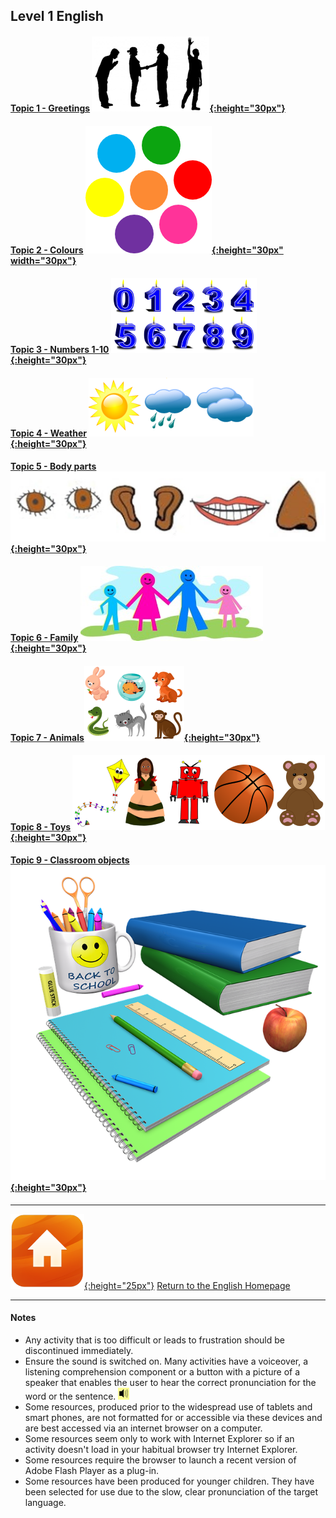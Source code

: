 <head>
<!-- Global site tag (gtag.js) - Google Analytics -->
<script async src="https://www.googletagmanager.com/gtag/js?id=UA-110947112-3"></script>
<script>
  window.dataLayer = window.dataLayer || [];
  function gtag(){dataLayer.push(arguments);}
  gtag('js', new Date());

  gtag('config', 'UA-110947112-3');
</script>
</head>

## Level 1 English

#### [Topic 1 - Greetings](https://1blockatatime.github.io/English/Greetings_A) [![gtsym](/images/gtsym.PNG){:height="30px"}](https://1blockatatime.github.io/English/Greetings_A)
#### [Topic 2 - Colours](https://1blockatatime.github.io/English/Colours_A) [![colmix](/images/colmix.png){:height="30px" width="30px"}](https://1blockatatime.github.io/English/Colours_A)
#### [Topic 3 - Numbers 1-10](https://1blockatatime.github.io/English/Number_A) [![numb2](/images/numb2.PNG){:height="30px"}](https://1blockatatime.github.io/English/Number_A)
#### [Topic 4 - Weather](https://1blockatatime.github.io/English/Weather_A) [![wsym](/images/wsym.PNG){:height="30px"}](https://1blockatatime.github.io/English/Weather_A)
#### [Topic 5 - Body parts](https://1blockatatime.github.io/English/Body_Parts_A) [![body](/images/body.PNG){:height="30px"}](https://1blockatatime.github.io/English/Body_Parts_A)
#### [Topic 6 - Family](https://1blockatatime.github.io/English/Family_A) [![fam](/images/fam.jpg){:height="30px"}](https://1blockatatime.github.io/English/Family_A)
#### [Topic 7 - Animals](https://1blockatatime.github.io/English/Animals_A)[![anim](/images/anim.PNG){:height="30px"}](https://1blockatatime.github.io/English/Animals_A)
#### [Topic 8 - Toys](https://1blockatatime.github.io/English/Toys_A) [![toys](/images/toys.PNG){:height="30px"}](https://1blockatatime.github.io/English/Toys_A)
#### [Topic 9 - Classroom objects](https://1blockatatime.github.io/English/Classroom_Objects_A) [![classo](/images/classo.png){:height="30px"}](https://1blockatatime.github.io/English/Classroom_Objects_A)

<!--
#### [Topic 5 - Actions](https://1blockatatime.github.io/English/Actions_A) [![stand](/images/stand.png){:height="30px"}](https://1blockatatime.github.io/English/Actions_A)
#### [Topic 13 - Food](https://1blockatatime.github.io/English/Food_A)
#### [Topic 12 - Shapes](https://1blockatatime.github.io/English/Shapes_A) [![shape](/images/shape.PNG){:height="30px"}](https://1blockatatime.github.io/English/Shapes_A)
### [Topic 11 - Feelings/needs](https://1blockatatime.github.io/English/Feelings_A) [![prep](/images/hoyt.png){:height="30px"}](https://1blockatatime.github.io/English/Feelings_A)
### [Topic 10 - Prepositions of Place](https://1blockatatime.github.io/English/Prep_Place_A) [![prep](/images/prep.png){:height="30px"}](https://1blockatatime.github.io/English/Prep_Place_A)
-->

***
[![home](/images/home.png){:height="25px"}](https://1blockatatime.github.io/English) [Return to the English Homepage](https://1blockatatime.github.io/English)

***
#### Notes
* Any activity that is too difficult or leads to frustration should be discontinued immediately.
* Ensure the sound is switched on. Many activities have a voiceover, a listening comprehension component or a button with a picture of a speaker that enables the user to hear the correct pronunciation for the word or the sentence. ![spkr2](/images/spkr2.PNG)
* Some resources, produced prior to the widespread use of tablets and smart phones, are not formatted for or accessible via these devices and are best accessed via an internet browser on a computer.
* Some resources seem only to work with Internet Explorer so if an activity doesn't load in your habitual browser try Internet Explorer.
* Some resources require the browser to launch a recent version of Adobe Flash Player as a plug-in.
* Some resources have been produced for younger children. They have been selected for use due to the slow, clear pronunciation of the target language.
